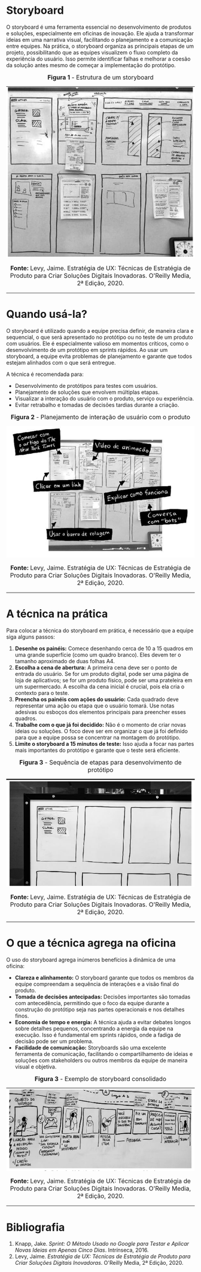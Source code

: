 # Storyboard

O storyboard é uma ferramenta essencial no desenvolvimento de produtos e soluções, especialmente em oficinas de inovação. Ele ajuda a transformar ideias em uma narrativa visual, facilitando o planejamento e a comunicação entre equipes. Na prática, o storyboard organiza as principais etapas de um projeto, possibilitando que as equipes visualizem o fluxo completo da experiência do usuário. Isso permite identificar falhas e melhorar a coesão da solução antes mesmo de começar a implementação do protótipo.

<font size="3"><p style="text-align: center"><b>Figura 1</b> - Estrutura de um storyboard</p></font>

![Storyboard-1](assets/storyboard-1.png)

<font size="3"><p style="text-align: center"><b>Fonte: </b>Levy, Jaime. Estratégia de UX: Técnicas de Estratégia de Produto para Criar Soluções Digitais Inovadoras. O'Reilly Media, 2ª Edição, 2020.
</p></font>

---

# Quando usá-la?

O storyboard é utilizado quando a equipe precisa definir, de maneira clara e sequencial, o que será apresentado no protótipo ou no teste de um produto com usuários. Ele é especialmente valioso em momentos críticos, como o desenvolvimento de um protótipo em sprints rápidos. Ao usar um storyboard, a equipe evita problemas de planejamento e garante que todos estejam alinhados com o que será entregue.

A técnica é recomendada para:

- Desenvolvimento de protótipos para testes com usuários.
- Planejamento de soluções que envolvem múltiplas etapas.
- Visualizar a interação do usuário com o produto, serviço ou experiência.
- Evitar retrabalho e tomadas de decisões tardias durante a criação.

<font size="3"><p style="text-align: center"><b>Figura 2</b> - Planejamento de interação de usuário com o produto</p></font>

![storyboard-2](assets/storyboard-2.png)

<font size="3"><p style="text-align: center"><b>Fonte: </b>Levy, Jaime. Estratégia de UX: Técnicas de Estratégia de Produto para Criar Soluções Digitais Inovadoras. O'Reilly Media, 2ª Edição, 2020.
</p></font>

---

# A técnica na prática

Para colocar a técnica do storyboard em prática, é necessário que a equipe siga alguns passos:

1. **Desenhe os painéis:** Comece desenhando cerca de 10 a 15 quadros em uma grande superfície (como um quadro branco). Eles devem ter o tamanho aproximado de duas folhas A4.
2. **Escolha a cena de abertura:** A primeira cena deve ser o ponto de entrada do usuário. Se for um produto digital, pode ser uma página de loja de aplicativos; se for um produto físico, pode ser uma prateleira em um supermercado. A escolha da cena inicial é crucial, pois ela cria o contexto para o teste.
3. **Preencha os painéis com ações do usuário:** Cada quadrado deve representar uma ação ou etapa que o usuário tomará. Use notas adesivas ou esboços dos elementos principais para preencher esses quadros.
4. **Trabalhe com o que já foi decidido:** Não é o momento de criar novas ideias ou soluções. O foco deve ser em organizar o que já foi definido para que a equipe possa se concentrar na montagem do protótipo.
5. **Limite o storyboard a 15 minutos de teste:** Isso ajuda a focar nas partes mais importantes do protótipo e garante que o teste será eficiente.

<font size="3"><p style="text-align: center"><b>Figura 3</b> - Sequência de etapas para desenvolvimento de protótipo</p></font>

![storyboard-3](assets/storyboard-3.png)

<font size="3"><p style="text-align: center"><b>Fonte: </b>Levy, Jaime. Estratégia de UX: Técnicas de Estratégia de Produto para Criar Soluções Digitais Inovadoras. O'Reilly Media, 2ª Edição, 2020.
</p></font>

---

# O que a técnica agrega na oficina

O uso do storyboard agrega inúmeros benefícios à dinâmica de uma oficina:

- **Clareza e alinhamento:** O storyboard garante que todos os membros da equipe compreendam a sequência de interações e a visão final do produto.
- **Tomada de decisões antecipadas:** Decisões importantes são tomadas com antecedência, permitindo que o foco da equipe durante a construção do protótipo seja nas partes operacionais e nos detalhes finos.
- **Economia de tempo e energia:** A técnica ajuda a evitar debates longos sobre detalhes pequenos, concentrando a energia da equipe na execução. Isso é fundamental em sprints rápidos, onde a fadiga de decisão pode ser um problema.
- **Facilidade de comunicação:** Storyboards são uma excelente ferramenta de comunicação, facilitando o compartilhamento de ideias e soluções com stakeholders ou outros membros da equipe de maneira visual e objetiva.

<font size="3"><p style="text-align: center"><b>Figura 3</b> - Exemplo de storyboard consolidado</p></font>

![storyboard-4](assets/storyboard-4.png)

<font size="3"><p style="text-align: center"><b>Fonte: </b>Levy, Jaime. Estratégia de UX: Técnicas de Estratégia de Produto para Criar Soluções Digitais Inovadoras. O'Reilly Media, 2ª Edição, 2020.
</p></font>

---

# Bibliografia

1. Knapp, Jake. *Sprint: O Método Usado no Google para Testar e Aplicar Novas Ideias em Apenas Cinco Dias*. Intrínseca, 2016.
2. Levy, Jaime. *Estratégia de UX: Técnicas de Estratégia de Produto para Criar Soluções Digitais Inovadoras*. O'Reilly Media, 2ª Edição, 2020.